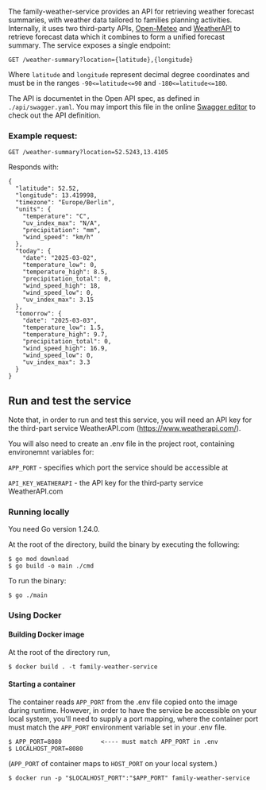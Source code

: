 The family-weather-service provides an API for retrieving weather forecast summaries, with weather data tailored to families planning activities. Internally, it uses two third-party APIs, [Open-Meteo](https://open-meteo.com/) and [WeatherAPI](https://www.weatherapi.com/) to retrieve forecast data which it combines to form a unified forecast summary. The service exposes a single endpoint:

```
GET /weather-summary?location={latitude},{longitude}
```
Where `latitude` and `longitude` represent decimal degree coordinates and must be in the ranges `-90<=latitude<=90` and `-180<=latitude<=180`.

The API is documentet in the Open API spec, as defined in `./api/swagger.yaml`. You may import this file in the online [Swagger editor](https://editor.swagger.io) to check out the API definition.


### Example request:

`GET /weather-summary?location=52.5243,13.4105`

Responds with:

```
{
  "latitude": 52.52,
  "longitude": 13.419998,
  "timezone": "Europe/Berlin",
  "units": {
    "temperature": "C",
    "uv_index_max": "N/A",
    "precipitation": "mm",
    "wind_speed": "km/h"
  },
  "today": {
    "date": "2025-03-02",
    "temperature_low": 0,
    "temperature_high": 8.5,
    "precipitation_total": 0,
    "wind_speed_high": 18,
    "wind_speed_low": 0,
    "uv_index_max": 3.15
  },
  "tomorrow": {
    "date": "2025-03-03",
    "temperature_low": 1.5,
    "temperature_high": 9.7,
    "precipitation_total": 0,
    "wind_speed_high": 16.9,
    "wind_speed_low": 0,
    "uv_index_max": 3.3
  }
}
```

## Run and test the service
Note that, in order to run and test this service, you will need an API key for the third-part service WeatherAPI.com (https://www.weatherapi.com/).

You will also need to create an .env file in the project root, containing environemnt variables for:

`APP_PORT` - specifies which port the service should be accessible at

`API_KEY_WEATHERAPI` - the API key for the third-party service WeatherAPI.com

### Running locally
You need Go version 1.24.0.

At the root of the directory, build the binary by executing the following:
```
$ go mod download
$ go build -o main ./cmd
```

To run the binary:
```
$ go ./main
```


### Using Docker

#### Building Docker image
At the root of the directory run,
```
$ docker build . -t family-weather-service
```

#### Starting a container
The container reads `APP_PORT` from the .env file copied onto the image during runtime. 
However, in order to have the service be accessible on your local system, you'll need to 
supply a port mapping, where the container port must match the `APP_PORT` environment variable
set in your .env file.
```
$ APP_PORT=8080           <---- must match APP_PORT in .env
$ LOCALHOST_PORT=8080
```
(`APP_PORT` of container maps to `HOST_PORT` on your local system.)

```
$ docker run -p "$LOCALHOST_PORT":"$APP_PORT" family-weather-service
```